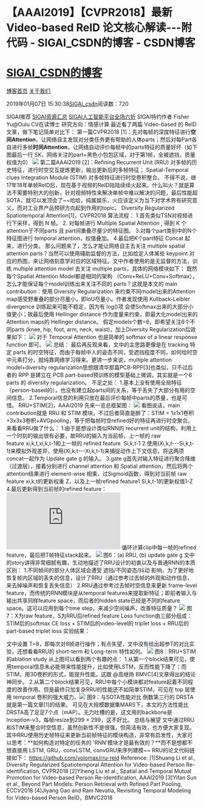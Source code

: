 
# 【AAAI2019】【CVPR2018】最新 Video-based ReID 论文核心解读---附代码 - SIGAI_CSDN的博客 - CSDN博客
# [SIGAI_CSDN的博客](https://blog.csdn.net/sigai_csdn)


[博客首页](https://blog.csdn.net/SIGAI_CSDN)
[关于我们](https://me.csdn.net/SIGAI_CSDN)

2019年01月07日 15:30:38[SIGAI_csdn](https://me.csdn.net/SIGAI_CSDN)阅读数：720


SIGAI推荐
[SIGAI资源汇总](http://mp.weixin.qq.com/s?__biz=MzU4MjQ3MDkwNA==&mid=2247487687&idx=3&sn=0751d86b73898f0a2a4d6eaa8a36e488&chksm=fdb68d50cac10446f018638f5dca524be94e9298a2a3d52681b45160f73d7bae29cd6f10f8be&scene=21#wechat_redirect)
[SIGAI人工智能平台全场六折](http://mp.weixin.qq.com/s?__biz=MzU4MjQ3MDkwNA==&mid=2247488387&idx=1&sn=c722ac9169d06f8c6636cd540b794a83&chksm=fdb68e14cac107029b132dd4d817a401d736fdf84d67fd8de62dd783b24d5623febfaa56f139&scene=21#wechat_redirect)
SIGAI特约作者
Fisher Yu@Oulu
CV在读博士
研究方向：情感计算
最近看了两篇 Video-based 的 ReID 文章，做下笔记简单对比下：
第一篇CVPR2018 [1]：先对每帧的深度特征进行**空间Attention**，让网络自主发现对分类任务更有帮助的人体parts；然后对每Part各自进行多帧**时间Attention**，让网络自动评价每帧中的parts特征的质量好坏（如下图最后一行 SK，网络关注的part=黑色小包包区域，对于第1帧，全被遮挡，质量权值为0）
![](https://img-blog.csdnimg.cn/2019010715234361.png?x-oss-process=image/watermark,type_ZmFuZ3poZW5naGVpdGk,shadow_10,text_aHR0cHM6Ly9ibG9nLmNzZG4ubmV0L1NJR0FJX0NTRE4=,size_16,color_FFFFFF,t_70)
第二篇AAAI2019 [2]：Refining Recurrent Unit (RRU) 对多帧的历史特征，进行时空交互提炼更新，输出更新后的多帧特征； Spatial-Temporal clues Integration Module (STIM) 对多帧特征进行时空卷积整合。
不得不说，继17年18年单帧ReID后，现在基于视频的ReID陆陆续续火起来。什么叫火？就是算法不需要特别大的创新，针对视频特性来解决单帧中难以解决的问题，最后性能超SOTA，就可以发顶会了~~哈哈，纯属娱乐，火应该定义为当下对学术界有研究意义，而对工业界产品预研方向起到作用的topic。
Diversity Regularized Spatiotemporal Attention[1]，CVPR2018
算法流程：
1.首先类似TSN对视频进行下采样，得到 N 帧。
2. 对每帧进行 Multiple Spatial Attention , 得到 K 个attention于不同parts 且 part间重叠尽量少的特征图。
3.对每个part类别中的N个特征图进行 temporal attention，权值叠加。
4.最后把K个part特征 Concat 起来，进行分类。
那么问题来了，怎么才能让网络自主去关注 multiple spatial attention parts？当然可以使用辅助监督的方法，比如给定人体某些 keypoint 对应的热图，来让网络刻意学对应的区域特征。文中作者使用的是无监督的方法，训练 multiple attention model 去关注 multiple parts，具体的网络模块如下：
既然每个Spatial Attention Model都是相同的架构
（Conv+ReLU+Conv+Softmax），怎么才能保证每个model训练出来关注不同的 parts？这就是本文的 main contribution：使用 Diversity Regularization 来约束不同model出来的Attention map感受野重叠的部分尽量小，即IoU尽量小。作者发现使用 Kullback-Leibler divergence 训练起来可能不稳定，因为有 log()项 会使Softmax出来的大部分小值更小；故最后使用 Hellinger distance 作为度量来约束，即最大化model出来的Attention maps的 Hellinger distance。
假定models个数=6，即希望关注6个不同parts (knee, hip, foot, arm, neck, waist)，加上Diversity Regularization后效果如下：
![](https://img-blog.csdnimg.cn/20190107152450867.png?x-oss-process=image/watermark,type_ZmFuZ3poZW5naGVpdGk,shadow_10,text_aHR0cHM6Ly9ibG9nLmNzZG4ubmV0L1NJR0FJX0NTRE4=,size_16,color_FFFFFF,t_70)
对于 Temporal Attention 也是简单的 softmax of a linear response function 即可。
![](https://img-blog.csdnimg.cn/20190107152450232.png?x-oss-process=image/watermark,type_ZmFuZ3poZW5naGVpdGk,shadow_10,text_aHR0cHM6Ly9ibG9nLmNzZG4ubmV0L1NJR0FJX0NTRE4=,size_16,color_FFFFFF,t_70)
总结：
最后再反观来看，文中的主思路更像是在 tracking 特定 parts 的时空特征，而由于每帧中人的姿态不同，受遮挡程度不同，如何给时空中元素打分，就纯靠网络学习得来。更进一步来说，multiple attention model+diversity regularization思想跟清华那篇PCB-RPP[3]也类似，只不过后者的 RPP 是建立在 PCB part-based预训练的模型基础上微调，其实就是一个6 parts 的 diversity regularization。
不足之处：
1.基本上没有使用全局特征（person-based的），也没有建立起parts间的关系，等于丢失了大部分有用的空间信息。
2.Temporal信息的利用只放在最后评价每帧中parts的质量，也是可惜。
RRU+STIM[2]，AAAI2019
先来一览总框架图：
![](https://img-blog.csdnimg.cn/20190107152435358.png?x-oss-process=image/watermark,type_ZmFuZ3poZW5naGVpdGk,shadow_10,text_aHR0cHM6Ly9ibG9nLmNzZG4ubmV0L1NJR0FJX0NTRE4=,size_16,color_FFFFFF,t_70)
看图说话，main contribution就是 RRU 和 STIM 模块，不过后者简直是醉了：STIM = 1x1x1卷积+3x3x3卷积+AVGpooling，等于把每帧时空refined好的特征再进行时空聚合。
来看看RRU做了什么：
1.由于是想设计类似RNN的 recurrent unit的结构，利用上一个时刻的输出很有必要，故RRU的输入为当前帧，上一帧的 raw feature xi,k,t,xi,k,t-1和上一帧的 refined feature  Si,k,t-1
2.使用(Xi,k,t---Si,k,t-1)来模拟外观差异，使用(Xi,k,t---Xi,k,t-1)来捕捉动作上下文信息，将这两项concat一起作为 Update gate g 的输入。
3.gate g首先对输入特征进行聚合降维（过渡层），接着分别进行 channel attention 和 Spatial attention，然后将两个attention结果进行 element-wise 相乘，过Sigmoid函数，得到对当前帧 raw feature xi,k,t的更新权重 Z，以及上一帧refined feature1 Si,k,t-1的更新权值1-Z
4.最后更新得到当前帧的refined feature：
![S_{i,k,t}=(1-z)\odot S_{i,k,t-1} + \odot X_{i,k,t}](https://private.codecogs.com/gif.latex?S_%7Bi%2Ck%2Ct%7D%3D%281-z%29%5Codot%20S_%7Bi%2Ck%2Ct-1%7D%20&plus;%20%5Codot%20X_%7Bi%2Ck%2Ct%7D)
循环计算clip中每一帧的refined feature，最后把T帧特征stack起来。
![](https://img-blog.csdnimg.cn/20190107152808790.png?x-oss-process=image/watermark,type_ZmFuZ3poZW5naGVpdGk,shadow_10,text_aHR0cHM6Ly9ibG9nLmNzZG4ubmV0L1NJR0FJX0NTRE4=,size_16,color_FFFFFF,t_70)
图6：(a) RRU, (b) update gate g
文中的story讲得非常细腻有趣，生动地描述了RRU设计的初衷以及与普通RNN的本质区别：
1.不同帧间的部分人体区域会遭受 遮挡/不同姿态/抖动 影响，为了更好地恢复帧内区域的丢失的信息，设计了RRU（通过参考过去帧的外观和动作信息，来去掉噪声和恢复丢失信息）
2.RRU通过参考过去帧时空信息来更新 frame-level feature，而传统的RNN模块是从temporal features来提取新特征；即前者输入与输出共享同样feature space，而后者的hidden state已经是不同的feature space。这可以应用到每个time step，来减少空间噪声，改善特征质量？
![](https://img-blog.csdnimg.cn/20190107152924243.png?x-oss-process=image/watermark,type_ZmFuZ3poZW5naGVpdGk,shadow_10,text_aHR0cHM6Ly9ibG9nLmNzZG4ubmV0L1NJR0FJX0NTRE4=,size_16,color_FFFFFF,t_70)
图7：X为raw feature，S为RRU后refined feature
Loss function由三部分组成：
STIM后的softmax CE loss + STIM后的video-level的 triplet loss + RRU后的part-based triplet loss
实验结果：

文中设置 T=8，即每次对8帧进行操作；有点失望，文中没有给出超参T的对比实验，还想看看RRU的 short-term 和 Long-term 特性如何。
![](https://img-blog.csdnimg.cn/20190107152947595.png?x-oss-process=image/watermark,type_ZmFuZ3poZW5naGVpdGk,shadow_10,text_aHR0cHM6Ly9ibG9nLmNzZG4ubmV0L1NJR0FJX0NTRE4=,size_16,color_FFFFFF,t_70)
图8：RRU+STIM的ablation study
从上图可以看到两个有趣的点：
1.从第一个block结果可见，使用temporal信息未必能带来性能提升，比如使用LSTM，反而性能下降了；而STIM，用3D卷积的形式，能提升性能。这跟 @高继扬 BMVC[4]文章得出的结论神同步。
2.从第二个block结果可见，RRU中每个小模块都对feature起着不同程度的改善作用。但是最终只加复杂RRU的性能还不如简单STIM，可见在 top 层使用 temporal 卷积的强大威力。![](https://img-blog.csdnimg.cn/20190107152954148.png?x-oss-process=image/watermark,type_ZmFuZ3poZW5naGVpdGk,shadow_10,text_aHR0cHM6Ly9ibG9nLmNzZG4ubmV0L1NJR0FJX0NTRE4=,size_16,color_FFFFFF,t_70)
图9：与SOTA性能对比
倒数第三行的 DRSTA 就是第一篇文章[1]的结果。
可见在大规模数据集MARS下，本文的方法性能比DRSTA高了足足7个点（mAP）。无力吐槽的是，这文用的backbone是Inception-v3，每帧resize到299 × 299，这不好比。
总结与展望
文中通过RRU和STIM来整合时空信息，虽然创新性不是很强，但简洁有效，也方便大家复现。其中RRU使用历史帧特征来更新当前帧特征的模块构造，非常有启发性，大家可以思考：**如何构造对特定的任务的 'RNN'模块才是最有效的？**而不是想都不想直接用 LSTM, GRU，convLSTM, convGRU来序列建模~~
RRU的论文代码链接如下：
https://github.com/yolomax/rru-reid
Reference:
[1]Shuang Li et al., Diversity Regularized Spatiotemporal Attention for Video-based Person Re-identification, CVPR2018
[2]Yiheng Liu et al., Spatial and Temporal Mutual Promotion for Video-based Person Re-identification, AAAI2019
[3]Yifan Sun et al., Beyond Part Models: Person Retrieval with Refined Part Pooling, ECCV2018
[4]Jiyang Gao and Ram Nevatia, Revisiting Temporal Modeling for Video-based Person ReID，BMVC2018

